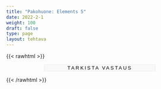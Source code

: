 ```yaml
---
title: "Pakohuone: Elements 5"
date: 2022-2-1
weight: 100
draft: false
type: page
layout: tehtava
---
```


{{< rawhtml >}}

 <form autocomplete="off">
          <div id="ques0" class="ques">
  <h2>Introduction</h2>
  <p>You are on an Erasmus trip in Italy. On the first day of the trip you are visiting the University of Padua, where Galileo Galilei, the father of the scientific method, was appointed as the first chair of mathematics and physics and taught for 18 years. You have gathered in the auditorium to watch a video presentation when suddenly the presentation is interrupted by a video stream from one of the laboratories at the university. A crazy looking scientist yells:</p>

<p>I want to be the next Galileo Galilei! I have his original scripts and formulae! I will hide them from the rest of the world, and nobody will see them ever again!</p>

<p>You look at each other in surprise, as the camera the scientist is using for the stream shows him putting something in a metal box. Then the stream is cut off.</p>

<p>The student hosting you says that they recognised the room where the stream was coming from. It was one of the laboratories in the basement.</p>

<p>Start your adventure by typing 'start'.</p>
    <input type="text" name="answer0"/>
</div>

<div id="ques1" class="ques">
  <h2>Task 1</h2>
  <p>You follow the student and find the laboratory. There is a digital lock, and the door won’t open. But what is the code to open the door?

One of you finds a piece of paper from behind the lock. On the paper, there are four sentences with four options, each labeled 1–4. You have to crack the code by choosing the correct option and assembling the correct, four-number code.</p>

<p> I only need 
<select>
  <option style="display:none">
  <option>1. much</option>
  <option>2. many</option>
  <option>3. a little</option>
  <option>4. a few</option>
</select> luck to succeed.</p>
<p>We don't have <select>
  <option style="display:none">
  <option>1. much</option>
  <option>2. many</option>
  <option>3. a little</option>
  <option>4. a few</option>
</select> time left.</p>
<p> There are so <select>
  <option style="display:none">
  <option>1. much</option>
  <option>2. many</option>
  <option>3. a little</option>
  <option>4. a few</option>
</select> tasks left to solve.</p>
<p>There's not a lot of us, but I'm glad to have <select>
  <option style="display:none">
  <option>1. much</option>
  <option>2. many</option>
  <option>3. a little</option>
  <option>4. a few</option>
</select> friends doing this task with me.</p>

<input type="text" name="answer1"/>
</div>

<div id="ques2" class="ques">
  <h2>Task 2</h2>
  <p>The door opens, but the room behind it is not a laboratory. It is a sort of a waiting room. There is a padlock attached to the door at the back of the room. Another code is missing.  

Your friend finds a pile of papers on the desk, and starts going through them. There is a handout with strange words.  

Rearrange the jumbled letters and create words related to traffic. Take the first letter of each word to create the code for the padlock. </p>

<p>1. al gang tilt – You’re too close!</p>
<p>2. nova aiti – In the air </p>
<p>3. ruins acne – Better to be safe than sorry! </p>
<p>4. cuter mom – Regular traveller </p>
<p>5. urged rod run – Down below </p>
<p>6. okra sword – Slowing you down</p>
<p>7. evoke art – Let’s go faster!</p>
<p>8. diviner so – The long way round</p>
    <input type="text" name="answer2"/>
 </div>

<div id="ques3" class="ques">
  <h2>Task 3</h2>
  <p>The code is correct, and you finally step in the laboratory. It is pitch black. You are looking for the light switch, when the door closes behind you. You turn the lights on, and one of you tries to open the door to the waiting room, but it doesn’t open! You are trapped inside the laboratory.</p>

<p>You suddenly hear an announcement from the loudspeaker:</p>

<p>I won’t let you stop me. You’ll never get out of the laboratory unless you are as smart as Galileo himself!</p>

<p>A strange text flashes up on one of the computer screens:</p>

<p><i>/juːl faɪnd ðə fɜːst kluː nɪə ðə ˈfɔːmjʊliː ɒn ðə dɛsk/</i></p>
<p>Where is the next clue?</p>
<input type="text" name="answer3"/>
</div>

<div id="ques4" class="ques">
<h2>Task 4</h2>
<p>You go to the desk and find the stack of formulae. On top of them you find instructions to open the desk drawer.</p>
<p>Choose the correct verb form to complete the sentences. The password to open the desk drawer is formed from the letters and numbers at the end of each correct verb form.</p>

<p>1. Don’t be afraid of <select>
  <option style="display:none">
  <option>take F</option>
  <option>taking R</option>
  <option>to take T</option>
</select>
 challenges.</p>
<p>2. In life, you are made <select>
  <option style="display:none">
  <option>to solve 2</option>
  <option>solving 3</option>
  <option>solve 5</option>
</select>
 many problems.</p>
<p>3. Why don’t you let me  <select>
  <option style="display:none">
  <option>to help C</option>
  <option>helping G</option>
  <option>help D</option>
</select>
 you with the code?</p>
<p>4. You had better <select>
  <option style="display:none">
  <option>look 2</option>
  <option>looking 6</option>
  <option>to look 4</option>
</select>
 at the sentences carefully.</p>
<p>5. I want <select>
  <option style="display:none">
  <option>you go B</option>
  <option>you to go C</option>
  <option>you going Z</option>
</select>
through all the alternatives.</p>
<p>6. We all enjoy <select>
  <option style="display:none">
  <option>to study 7</option>
  <option>studying 3</option>
  <option>study 9</option>
</select>
 many kinds of things, don’t we?</p>
<p>7. Are you looking forward to <select>
  <option style="display:none">
  <option>have found L</option>
  <option>finding P</option>
  <option>find H</option>
</select>
 the next clue?</p>
<p>8. Why not <select>
  <option style="display:none">
  <option>opening M</option>
  <option>open O</option>
  <option>to open Q</option>
</select>
 the drawer right now?</p>


   <input type="text" name="answer4"/>
</div>

<div id="ques5" class="ques">
  <h2>Task 5</h2>
  <p>You open the drawer and you find a page full of the names of different scientists. On the back of the page there is a riddle. To solve the riddle, you need to know the symbols for the elements.</p>

<p>Carbon</p>
<p>Oxygen</p>
<p>Phosphorus</p>
<p>Erbium</p>
<p>Nickel</p>
<p>Copper</p>
<p>Sulfur</p>

<input type="text" name="answer5"/>
</div>

<div id="ques6" class="ques">
  <h2>Task 6</h2>
  <p>You look around the laboratory and find a painting of Nicolaus Copernicus. Below the painting you see a combination lock. You are sure you have found the place for the metal box! But what is the right combination?  </p>
  <p>Next to the painting there is a blackboard and you notice that there are some calculations that need to be solved. You start doing the math.</p>
  <p>hint: count the final step to the top floor, but not the ground floor. </p>

<p>1. one to the power of four times one = </p>
<p>2. two cubed minus four = </p>
<p>3. fifteen divided by three plus two = </p>
<p>4. the square root of sixteen minus one =</p>

<p>When was Copernicus born?</p>

<input type="text" name="answer6"/>
</div>

<div id="ques7" class="ques">
  <h2>Task 7</h2>
  <p>You manage to get the correct code for the combination lock. The painting swings open, revealing ... nothing. You stare at the wall. There’s still nothing there.  </p>
  <p>Suddenly your friend cries out in triumph. There is a flash drive taped to the back of the painting. You attach it to the computer on the desk.  </p>
  <p>What pops up on the screen is a grid with words. The instructions read: </p>
  <p>Start on the top left corner and find your way through. You can move vertically, horizontally and diagonally. Pay attention to the beginning and the ending. </p><br>
  <p>With that cryptic clue, it’s time to start.</p>

  <style type="text/css">
.tg  {border-collapse:collapse;border-spacing:0;}
.tg td{border-color:black;border-style:solid;border-width:1px;font-family:Arial, sans-serif;font-size:14px;
  overflow:hidden;padding:10px 5px;word-break:normal;}
.tg th{border-color:black;border-style:solid;border-width:1px;font-family:Arial, sans-serif;font-size:14px;
  font-weight:normal;overflow:hidden;padding:10px 5px;word-break:normal;}
.tg .tg-0lax{text-align:left;vertical-align:top}
</style>
<table class="tg">
<thead>
  <tr>
    <th class="tg-0lax">border</th>
    <th class="tg-0lax">rebellion</th>
    <th class="tg-0lax">ambush</th>
    <th class="tg-0lax">combat</th>
    <th class="tg-0lax">disarmament</th>
  </tr>
</thead>
<tbody>
  <tr>
    <td class="tg-0lax">siege</td>
    <td class="tg-0lax">negotiate</td>
    <td class="tg-0lax">ethnic cleansing</td>
    <td class="tg-0lax">guerilla war</td>
    <td class="tg-0lax">weaponry</td>
  </tr>
  <tr>
    <td class="tg-0lax">invade</td>
    <td class="tg-0lax">retreat</td>
    <td class="tg-0lax">armoury</td>
    <td class="tg-0lax">infantry</td>
    <td class="tg-0lax">regiment</td>
  </tr>
  <tr>
    <td class="tg-0lax">trench</td>
    <td class="tg-0lax">warfare</td>
    <td class="tg-0lax">surrender</td>
    <td class="tg-0lax">troops</td>
    <td class="tg-0lax">occupation</td>
  </tr>
</tbody>
</table>

   <input type="text" name="answer7"/>
</div>

<div id="ques8" class="ques">
  <h2>Task 8</h2>
  <p>You follow the map and find a metal box! But… it isn’t locked. There are papers, and they are blank except one. It says:</p>
<p>Go to the door that leads to the waiting room.</p>
<p>Outside the waiting room door you hear some noise. Suddenly, a low male voice asks you the following question:</p>
<p>Name three professions that Galileo Galilei had during his life.</p>
<p>P, E, A</p>
    <input type="text" name="answer8"/>
</div>

<input type="submit" id="submit" value="Tarkista vastaus" />

</form>

<style>
.ques {
    display: none;
}

		
input[type="text"] {
    outline: none;
    border: none;
    border-bottom: 1px solid black;
    font-size: inherit;
    background-color: #fafafa;
    text-align: center;
    display: block;
    outline: none;
    width: 300px;
    margin: 0.5em auto 1.5em;
}

input#submit {
    display: block;
    outline: none;
    width: 300px;
    margin: 0.5em auto 0.5em;
    background: #f8f8f8;
    text-transform: uppercase;
    letter-spacing: 3px;
    border: 1px solid #eeeeee;
}

.dark input[type="text"] {
    outline: none;
    border: none;
    border-bottom: 1px solid white;
    font-size: inherit;
    background-color: #fafafa;
    text-align: center;
    display: block;
    outline: none;
    width: 300px;
    color: white;
    background-color: #181A1B;
    margin: 0.5em auto 1.5em;
}

.dark input#submit {
    display: block;
    outline: none;
    width: 300px;
    color: white;
    margin: 0.5em auto 0.5em;
    background: #f8f8f8;
    text-transform: uppercase;
    letter-spacing: 3px;
    background-color: #181A1B;
    border: 1px solid #eeeeee;
}

  #finalMessage {
    background: white;
    color: black;
    padding-bottom: 2em;
    padding-top: 1em;
    }

  .dark #finalMessage {
    background: #181A1B;
    color:white;
    padding-bottom: 2em;
    padding-top: 1em;
  }

  .dark select {
    background-color: #181A1B;
    color: white;
  }
</style>

<script>
window.onload = function() {
  var questionCnt = $("div.ques").length;
  questionOrder = [0,1,2,3,4,5,6,7,8];
    questionsAsked = 0;
    hideAllExcept(questionOrder[questionsAsked]);
  
}

// == Used for Task 2: Hides all questions except the given one ==
function hideAllExcept(question) {
  $("div.ques").hide(); // Hides all questions
  $("#ques" + question).show(); // Shows only the given question
}

// The answers
var answers = [
  ["start"],
  ["3124"],
  ["taicurod"],
  ["you’ll find the first clue near the formulae on the desk", "near the formulae on the desk", "near the formulae", "on the desk", "the desk", "desk"],
  ["r2d2c3po"],
  ["copernicus"],
  ["1473"],
  ["trench"],
  ["physicist, engineer, astronomer"],
];

// == Used for Task 4: Triggered by the link, checks an answer ==
function checkAnswer() {

  var questionNumber = questionOrder[questionsAsked]; // The number of the question that is shown at the moment
  var answer; // Get the answer

  if (questionNumber == 1) {
    answer = $("#ques" + questionNumber + " input").val().toLowerCase().trim();
  } else {
    answer = $("#ques" + questionNumber + " input").val().toLowerCase().trim(); // The value of the input field that is placed in the given question
  }

  // Check whether the answer is correct
  var correct = answers[questionNumber].indexOf(answer) != -1;


  // Continue, if answer is correct
    if (correct) {
    questionsAsked++; //Increase questionsAsked
    if (questionsAsked >= questionOrder.length) {
    $("#ques8").empty();
    $("#ques8").append('<div id="finalMessage">Great success!<br><br>Finally, the door opens and you get out.</div>');
    } else {
      hideAllExcept(questionOrder[questionsAsked]); // Start over at step 2
    }
  }
}

$("form").on("submit", function(e) {
	e.preventDefault();
  checkAnswer();
});</script>
{{< /rawhtml >}}